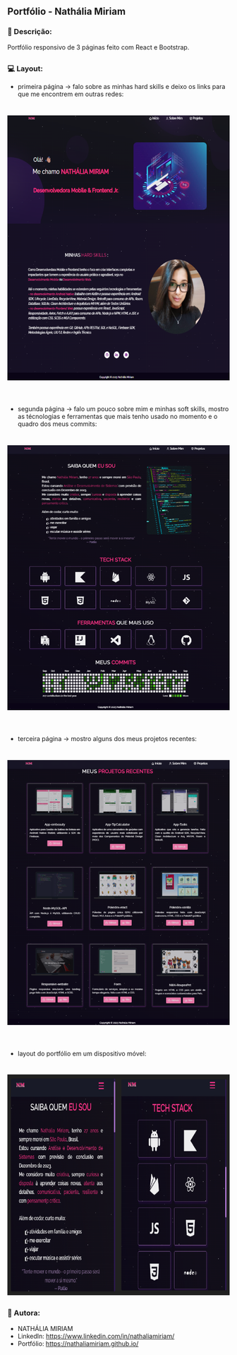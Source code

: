 ## Portfólio - Nathália Miriam

### 📄 Descrição:

Portfólio responsivo de 3 páginas feito com React e Bootstrap.

##

### 💻 Layout:

- primeira página -> falo sobre as minhas hard skills e deixo os links para que me encontrem em outras redes:
<h1>
  <img src="docs/images/image_fiveth.png"  width="650" height="600">
</h1>
<br>

- segunda página -> falo um pouco sobre mim e minhas soft skills, mostro as técnologias e ferramentas que mais tenho usado no momento e o quadro dos meus commits:
<h1>
  <img src="docs/images/image_second.png"  width="650" height="600">
</h1>
<br>

- terceira página -> mostro alguns dos meus projetos recentes:
<h1>
  <img src="docs/images/image_third.png"  width="650" height="600">
</h1>
<br>

- layout do portfólio em um dispositivo móvel:
<h1>
  <img src="docs/images/image_fourth.png"  width="800" height="500">
</h1>

### 📍 Autora:

- NATHÁLIA MIRIAM
- LinkedIn: https://www.linkedin.com/in/nathaliamiriam/
- Portfólio: https://nathaliamiriam.github.io/
